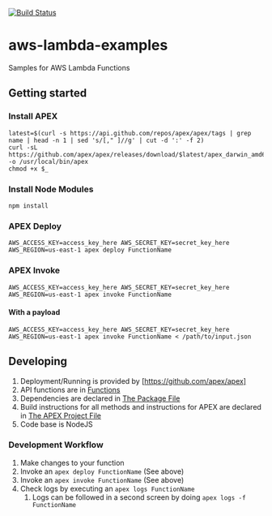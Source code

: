 [![Build Status](https://travis-ci.org/collectivehealth/aws-lambda-examples.svg?branch=lambda-blog-part-2)](https://travis-ci.org/collectivehealth/aws-lambda-examples)

# aws-lambda-examples

Samples for AWS Lambda Functions

## Getting started

### Install APEX

```
latest=$(curl -s https://api.github.com/repos/apex/apex/tags | grep name | head -n 1 | sed 's/[," ]//g' | cut -d ':' -f 2)
curl -sL https://github.com/apex/apex/releases/download/$latest/apex_darwin_amd64 -o /usr/local/bin/apex
chmod +x $_
```

### Install Node Modules

```
npm install
```

### APEX Deploy

```
AWS_ACCESS_KEY=access_key_here AWS_SECRET_KEY=secret_key_here AWS_REGION=us-east-1 apex deploy FunctionName
```

### APEX Invoke

```
AWS_ACCESS_KEY=access_key_here AWS_SECRET_KEY=secret_key_here AWS_REGION=us-east-1 apex invoke FunctionName
```

#### With a payload

```
AWS_ACCESS_KEY=access_key_here AWS_SECRET_KEY=secret_key_here AWS_REGION=us-east-1 apex invoke FunctionName < /path/to/input.json
```

## Developing

1. Deployment/Running is provided by [https://github.com/apex/apex]
1. API functions are in [Functions](./functions)
1. Dependencies are declared in [The Package File](./package.json)
1. Build instructions for all methods and instructions for APEX are declared in [The APEX Project File](./project.json)
1. Code base is NodeJS

### Development Workflow

1. Make changes to your function
1. Invoke an `apex deploy FunctionName` (See above)
1. Invoke an `apex invoke FunctionName` (See above)
1. Check logs by executing an `apex logs FunctionName`
    1. Logs can be followed in a second screen by doing `apex logs -f FunctionName`